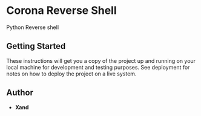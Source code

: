 # Corona Reverse Shell

Python Reverse shell

## Getting Started

These instructions will get you a copy of the project up and running on your local machine for development and testing purposes. See deployment for notes on how to deploy the project on a live system.


## Author

* **Xand**
